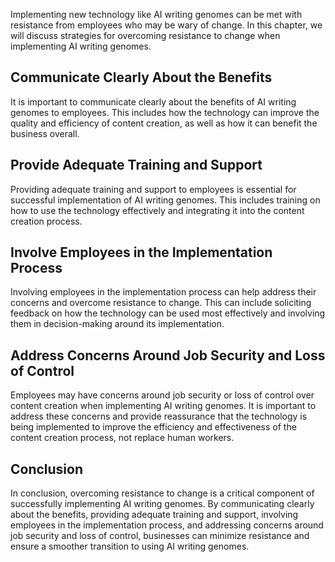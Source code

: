 
Implementing new technology like AI writing genomes can be met with resistance from employees who may be wary of change. In this chapter, we will discuss strategies for overcoming resistance to change when implementing AI writing genomes.

Communicate Clearly About the Benefits
--------------------------------------

It is important to communicate clearly about the benefits of AI writing genomes to employees. This includes how the technology can improve the quality and efficiency of content creation, as well as how it can benefit the business overall.

Provide Adequate Training and Support
-------------------------------------

Providing adequate training and support to employees is essential for successful implementation of AI writing genomes. This includes training on how to use the technology effectively and integrating it into the content creation process.

Involve Employees in the Implementation Process
-----------------------------------------------

Involving employees in the implementation process can help address their concerns and overcome resistance to change. This can include soliciting feedback on how the technology can be used most effectively and involving them in decision-making around its implementation.

Address Concerns Around Job Security and Loss of Control
--------------------------------------------------------

Employees may have concerns around job security or loss of control over content creation when implementing AI writing genomes. It is important to address these concerns and provide reassurance that the technology is being implemented to improve the efficiency and effectiveness of the content creation process, not replace human workers.

Conclusion
----------

In conclusion, overcoming resistance to change is a critical component of successfully implementing AI writing genomes. By communicating clearly about the benefits, providing adequate training and support, involving employees in the implementation process, and addressing concerns around job security and loss of control, businesses can minimize resistance and ensure a smoother transition to using AI writing genomes.
